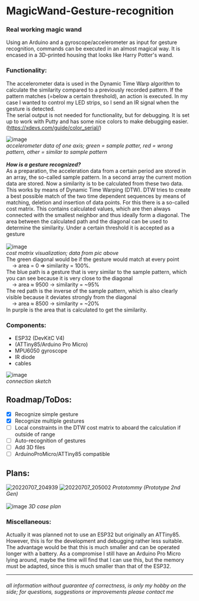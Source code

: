 # MagicWand-Gesture-recognition

### Real working magic wand
Using an Arduino and a gyroscope/accelerometer as input for gesture recognition, commands can be executed in an almost magical way.
It is encased in a 3D-printed housing that looks like Harry Potter's wand.
<br />
### Functionality:
The accelerometer data is used in the Dynamic Time Warp algorithm to calculate the similarity compared to a previously recorded pattern.
If the pattern matches (=below a certain threshold), an action is executed. In my case I wanted to control my LED strips, so I send an IR signal
when the gesture is detected.
<br />
The serial output is not needed for functionality, but for debugging. It is set up to work with Putty and has some nice colors to make debugging easier. (https://xdevs.com/guide/color_serial/)

![image](https://user-images.githubusercontent.com/93255373/177857505-fcd9639e-0442-45ab-9a4b-7e79443cd54a.png)
<br />
*accelerometer data of one axis; green = sample patter, red = wrong pattern, other = similar to sample pattern*
<br /><br />
***How is a gesture recognized?***
<br />
As a preparation, the acceleration data from a certain period are stored in an array, the so-called sample pattern. In a second array the current motion data are stored.
Now a similarity is to be calculated from these two data. This works by means of Dynamic Time Warping (DTW).
DTW tries to create a best possible match of the two time dependent sequences by means of matching, deletion and insertion of data points.
For this there is a so-called cost matrix. This contains calculated values, which are then always connected with the smallest neighbor and thus ideally form a diagonal. The area between the calculated path and the diagonal can be used to determine the similarity. Under a certain threshold it is accepted as a gesture
<br /><br />
![image](https://user-images.githubusercontent.com/93255373/177857310-efb15bd7-fd3d-4c15-999d-4c3c1cd2dfac.png)
<br />
*cost matrix visualization; data from pic above*
<br />
The green diagonal would be if the gesture would match at every point
<br />&nbsp;&nbsp;&nbsp;&nbsp;-> area = 0 => similarity = 100%.<br />
The blue path is a gesture that is very similar to the sample pattern, which you can see because it is very close to the diagonal
<br />&nbsp;&nbsp;&nbsp;&nbsp;-> area ≈ 9500 -> similarity = ~95%<br /> 
The red path is the inverse of the sample pattern, which is also clearly visible because it deviates strongly from the diagonal
<br />&nbsp;&nbsp;&nbsp;&nbsp;-> area ≈ 8500 -> similarity = ~20%<br />
In purple is the area that is calculated to get the similarity.

### Components:
* ESP32 (DevKitC V4)
* (ATTiny85/Arduino Pro Micro)
* MPU6050 gyroscope
* IR diode
* cables

![image](https://user-images.githubusercontent.com/93255373/177861540-97b264a6-fc60-43e1-ac3d-29d83a6cb6f2.png) <br />
_connection sketch_

## Roadmap/ToDos:
- [x] Recognize simple gesture
- [x] Recognize multiple gestures
- [ ] Local constraints in the DTW cost matrix to aboard the calculation if outside of range
- [ ] Auto-recognition of gestures
- [ ] Add 3D files
- [ ] ArduinoProMicro/ATTiny85 compatible

## Plans:
![20220707_204939](https://user-images.githubusercontent.com/93255373/177851997-8b7767d9-c346-4ddb-b3e3-dd23a55e031e.jpg)
![20220707_205002](https://user-images.githubusercontent.com/93255373/177852004-b94bef55-0f3d-45ce-a192-484314a0ddd3.jpg)
*Prototommy (Prototype 2nd Gen)*
<br /><br />
![image](https://user-images.githubusercontent.com/93255373/177853735-520d2834-567e-47ed-a77f-de22d1c1876e.png)
*3D case plan*

### Miscellaneous:
Actually it was planned not to use an ESP32 but originally an ATTiny85. However, this is for the development and debugging rather less suitable. The advantage would be that this is much smaller and can be operated longer with a battery.
As a compromise I still have an Arduino Pro Micro lying around, maybe the time will find that I can use this, but the memory must be adapted, since this is much smaller than that of the ESP32.

- - - -
###### all information without guarantee of correctness, is only my hobby on the side; for questions, suggestions or improvements please contact me
